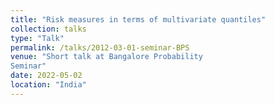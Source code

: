 ```yaml
---
title: "Risk measures in terms of multivariate quantiles"
collection: talks
type: "Talk"
permalink: /talks/2012-03-01-seminar-BPS
venue: "Short talk at Bangalore Probability
Seminar"
date: 2022-05-02
location: "India"
---
```


